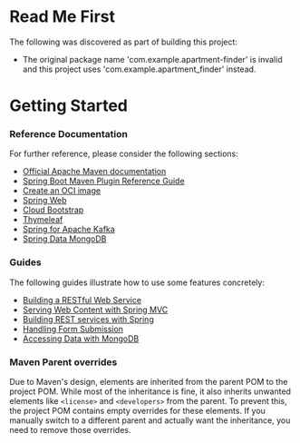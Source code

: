# Read Me First
The following was discovered as part of building this project:

* The original package name 'com.example.apartment-finder' is invalid and this project uses 'com.example.apartment_finder' instead.

# Getting Started

### Reference Documentation
For further reference, please consider the following sections:

* [Official Apache Maven documentation](https://maven.apache.org/guides/index.html)
* [Spring Boot Maven Plugin Reference Guide](https://docs.spring.io/spring-boot/3.4.3/maven-plugin)
* [Create an OCI image](https://docs.spring.io/spring-boot/3.4.3/maven-plugin/build-image.html)
* [Spring Web](https://docs.spring.io/spring-boot/3.4.3/reference/web/servlet.html)
* [Cloud Bootstrap](https://docs.spring.io/spring-cloud-commons/reference/spring-cloud-commons/application-context-services.html)
* [Thymeleaf](https://docs.spring.io/spring-boot/3.4.3/reference/web/servlet.html#web.servlet.spring-mvc.template-engines)
* [Spring for Apache Kafka](https://docs.spring.io/spring-boot/3.4.3/reference/messaging/kafka.html)
* [Spring Data MongoDB](https://docs.spring.io/spring-boot/3.4.3/reference/data/nosql.html#data.nosql.mongodb)

### Guides
The following guides illustrate how to use some features concretely:

* [Building a RESTful Web Service](https://spring.io/guides/gs/rest-service/)
* [Serving Web Content with Spring MVC](https://spring.io/guides/gs/serving-web-content/)
* [Building REST services with Spring](https://spring.io/guides/tutorials/rest/)
* [Handling Form Submission](https://spring.io/guides/gs/handling-form-submission/)
* [Accessing Data with MongoDB](https://spring.io/guides/gs/accessing-data-mongodb/)

### Maven Parent overrides

Due to Maven's design, elements are inherited from the parent POM to the project POM.
While most of the inheritance is fine, it also inherits unwanted elements like `<license>` and `<developers>` from the parent.
To prevent this, the project POM contains empty overrides for these elements.
If you manually switch to a different parent and actually want the inheritance, you need to remove those overrides.

